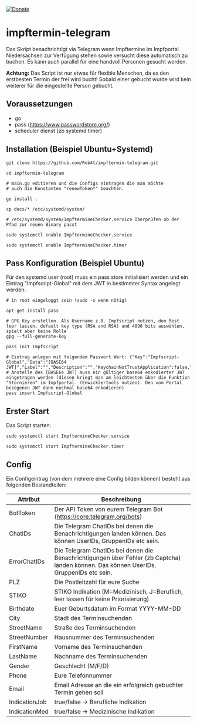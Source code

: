 [![Donate](https://img.shields.io/badge/Donate-PayPal-green.svg)](https://www.paypal.com/donate?hosted_button_id=3W8PWJKGS8Y8E)

# impftermin-telegram

Das Skript benachrichtigt via Telegram wenn Impftermine im Impfportal Niedersachsen zur Verfügung stehen sowie versucht diese automatisch zu buchen. Es kann auch parallel für eine handvoll Personen gesucht werden.

__Achtung:__ Das Script ist nur etwas für flexible Menschen, da es den erstbesten Termin der frei wird bucht! Sobald einer gebucht wurde wird kein weiterer für die eingestellte Person gebucht.

## Voraussetzungen

* go
* pass (https://www.passwordstore.org/)
* scheduler dienst (zb systemd timer)

## Installation (Beispiel Ubuntu+Systemd)

```
git clone https://github.com/Rob4t/impftermin-telegram.git

cd impftermin-telegram

# main.go editieren und die Configs eintragen die man möchte
# auch die Konstanten "renewToken*" beachten.

go install .

cp docs/* /etc/systemd/system/

# /etc/systemd/system/ImpftermineChecker.service überprüfen ob der Pfad zur neuen Binary passt

sudo systemctl enable ImpftermineChecker.service

sudo systemctl enable ImpftermineChecker.timer

```

## Pass Konfiguration (Beispiel Ubuntu)

Für den systemd user (root) muss ein pass store initialisiert werden und ein Eintrag "Impfscript-Global" mit dem JWT in bestimmter Syntax angelegt werden:

```
# in root eingeloggt sein (sudo -s wenn nötig)

apt-get install pass

# GPG Key erstellen. Als Username z.B. Impfscript nutzen, den Rest leer lassen. default key type (RSA and RSA) und 4096 bits auswählen, spielt aber keine Rolle
gpg --full-generate-key

pass init Impfscript

# Eintrag anlegen mit folgendem Passwort Wert: {"Key":"Impfscript-Global","Data":"[BASE64 JWT]","Label":"","Description":"","KeychainNotTrustApplication":false,"KeychainNotSynchronizable":false}
# Anstelle des [BASE64 JWT] muss ein gültiger base64 enkodierter JWT eingetragen werden (diesen kriegt man am leichtesten über die Funktion "Stornieren" im Impfportal. (Enwicklertools nutzen). Den vom Portal bezogenen JWT dann nochmal base64 enkodieren)
pass insert Impfscript-Global
```

## Erster Start

Das Script starten:

```
sudo systemctl start ImpftermineChecker.service

sudo systemctl start ImpftermineChecker.timer
```

## Config

Ein Configeintrag (von dem mehrere eine Config bilden können) besteht aus folgenden Bestandteilen:

| Attribut | Beschreibung |
| -------- | -------- |
| BotToken     | Der API Token von eurem Telegram Bot (https://core.telegram.org/bots)     |
| ChatIDs     | Die Telegram ChatIDs bei denen die Benachrichtigungen landen können. Das können UserIDs, GruppenIDs etc sein.     |
| ErrorChatIDs     | Die Telegram ChatIDs bei denen die Benachrichtigungen über Fehler (zb Captcha) landen können. Das können UserIDs, GruppenIDs etc sein.     |
| PLZ     | Die Postleitzahl für eure Suche     |
| STIKO     | STIKO Indikation (M=Medizinisch, J=Beruflich, leer lassen für keine Priorisierung)     |
| Birthdate     | Euer Geburtsdatum im Format YYYY-MM-DD     |
| City     | Stadt des Terminsuchenden     |
| StreetName     | Straße des Terminsuchenden    |
| StreetNumber     | Hausnummer des Terminsuchenden    |
| FirstName     | Vorname des Terminsuchenden     |
| LastName     | Nachname des Terminsuchenden     |
| Gender     | Geschlecht (M/F/D)     |
| Phone     | Eure Telefonnummer     |
| Email     | Email Adresse an die ein erfolgreich gebuchter Termin gehen soll     |
| IndicationJob     | true/false -> Berufliche Indikation     |
| IndicationMed     | true/false -> Medizinische Indikation     |
